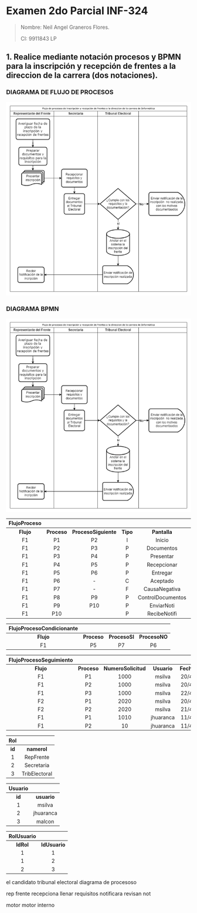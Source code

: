 # Examen 2do Parcial INF-324
> Nombre: Neil Angel Graneros Flores.
>
> CI: 9911843 LP
## 1. Realice mediante notación procesos y BPMN para la inscripción y recepción de frentes a la direccion de la carrera (dos notaciones).
### DIAGRAMA DE FLUJO DE PROCESOS
![](Examen324_Modelo1.png)
### DIAGRAMA BPMN 
![](Examen324_Modelo1.png)




| **FlujoProceso** 	|             	|                      	|          	|                   	|               	|
|:----------------:	|:-----------:	|:--------------------:	|:--------:	|:-----------------:	|:-------------:	|
|     **Flujo**    	| **Proceso** 	| **ProcesoSiguiente** 	| **Tipo** 	|    **Pantalla**   	|    **Rol**    	|
|        F1        	|      P1     	|          P2          	|     I    	|       Inicio      	|   RepFrente   	|
|        F1        	|      P2     	|          P3          	|     P    	|     Documentos    	|   RepFrente   	|
|        F1        	|      P3     	|          P4          	|     P    	|     Presentar     	|   RepFrente   	|
|        F1        	|      P4     	|          P5          	|     P    	|    Recepcionar    	|   Secretaria  	|
|        F1        	|      P5     	|          P6          	|     P    	|      Entregar     	|   Secretaria  	|
|        F1        	|      P6     	|           -          	|     C    	|      Aceptado     	| TribElectoral 	|
|        F1        	|      P7     	|           -          	|     F    	|   CausaNegativa   	| TribElectoral 	|
|        F1        	|      P8     	|          P9          	|     P    	| ControlDocumentos 	| TribElectoral 	|
|        F1        	|      P9     	|          P10         	|     P    	|     EnviarNoti    	| TribElectoral 	|
|        F1        	|     P10     	|                      	|     P    	|    RecibeNotifi   	|   RepFrente   	|





| **FlujoProcesoCondicionante** 	|             	|               	|               	|
|:-----------------------------:	|:-----------:	|:-------------:	|:-------------:	|
|           **Flujo**           	| **Proceso** 	| **ProcesoSI** 	| **ProcesoNO** 	|
|               F1              	|      P5     	|       P7      	|       P6      	|




| **FlujoProcesoSeguimiento** 	|             	|                     	|             	|                 	|                	|              	|             	|
|:---------------------------:	|:-----------:	|:-------------------:	|:-----------:	|:---------------:	|:--------------:	|:------------:	|:-----------:	|
|          **Flujo**          	| **Proceso** 	| **NumeroSolicitud** 	| **Usuario** 	| **FechaInicio** 	| **HoraInicio** 	| **FechaFin** 	| **HoraFin** 	|
|              F1             	|      P1     	|         1000        	|    msilva   	|    20/4/2022    	|      10:00     	|   20/4/2022  	|    14:00    	|
|              F1             	|      P2     	|         1000        	|    msilva   	|    20/4/2022    	|      14:01     	|   22/4/2022  	|    10:00    	|
|              F1             	|      P3     	|         1000        	|    msilva   	|    22/4/2022    	|      10:01     	|              	|             	|
|              F2             	|      P1     	|         2020        	|    msilva   	|    20/4/2022    	|      10:10     	|   21/4/2022  	|    11:10    	|
|              F2             	|      P2     	|         2020        	|    msilva   	|    21/4/2022    	|      11:11     	|              	|             	|
|              F1             	|      P1     	|         1010        	|  jhuaranca  	|    11/4/2022    	|      09:00     	|   11/4/2022  	|    09:10    	|
|              F1             	|      P2     	|          10         	|  jhuaranca  	|    11/4/2022    	|      09:11     	|              	|             	|



| **Rol** 	|                 	|
|:-------:	|:---------------:	|
|  **id** 	| **namerol** 	        |
|    1    	|    RepFrente    	|
|    2    	|    Secretaria   	|
|    3    	|  TribElectoral  	|


| **Usuario** 	|                 	|
|:-----------:	|:---------------:	|
|    **id**   	| **usuario** 	    |
|      1      	|      msilva     	|
|      2      	|    jhuaranca    	|
|      3      	|      malcon     	|


| **RolUsuario** 	|               	|
|:--------------:	|:-------------:	|
|    **IdRol**   	| **IdUsuario** 	|
|        1       	|       1       	|
|        1       	|       2       	|
|        2       	|       3       	|

el candidato        tribunal electoral
 diagrama de procesoso

rep frente recepciona llenar requisitos notificara revisan not

motor motor interno 
